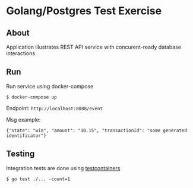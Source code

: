 # Golang/Postgres Test Exercise

## About

Application illustrates REST API service with concurent-ready database interactions

## Run

Run service using docker-compose

`$ docker-compose up`

Endpoint: `http://localhost:8088/event`

Msg example:
```
{"state": "win", "amount": "10.15", "transactionId": "some generated identificator"}
```

## Testing

Integration tests are done using [testcontainers](https://github.com/testcontainers/testcontainers-go)

`$ go test ./... -count=1`



